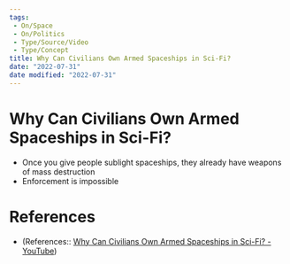 ```yaml
---
tags:
 - On/Space
 - On/Politics
 - Type/Source/Video
 - Type/Concept 
title: Why Can Civilians Own Armed Spaceships in Sci-Fi?
date: "2022-07-31"
date modified: "2022-07-31"
---
```


# Why Can Civilians Own Armed Spaceships in Sci-Fi?
- Once you give people sublight spaceships, they already have weapons of mass destruction
- Enforcement is impossible

# References
- (References:: [Why Can Civilians Own Armed Spaceships in Sci-Fi? - YouTube](https://www.youtube.com/watch?v=wTtIakFvOZc))
